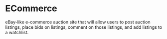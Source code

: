 # ECommerce
eBay-like e-commerce auction site that will allow users to post auction listings, place bids on listings, comment on those listings, and add listings to a watchlist.
